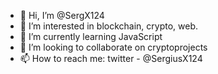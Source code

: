 - 👋 Hi, I’m @SergX124
- 👀 I’m interested in blockchain, crypto, web. 
- 🌱 I’m currently learning JavaScript
- 💞️ I’m looking to collaborate on cryptoprojects
- 📫 How to reach me: twitter - @SergiusX124

<!---
SergX124/SergX124 is a ✨ special ✨ repository because its `README.md` (this file) appears on your GitHub profile.
You can click the Preview link to take a look at your changes.
--->
